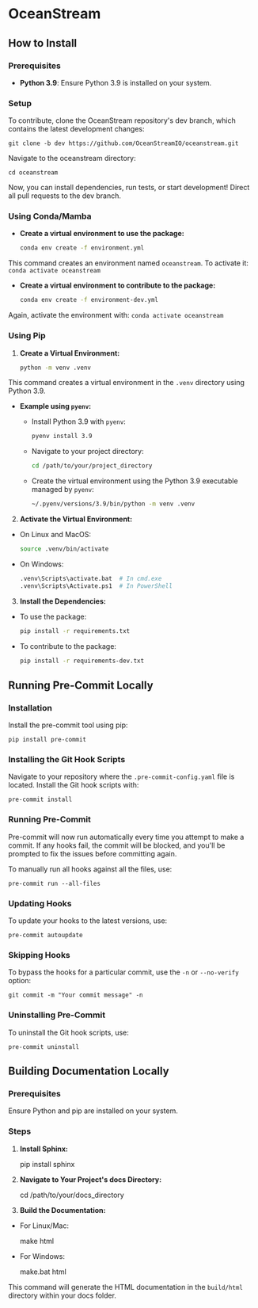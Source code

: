 # OceanStream

## How to Install

### Prerequisites

- **Python 3.9**: Ensure Python 3.9 is installed on your system.

### Setup

To contribute, clone the OceanStream repository's dev branch, which contains the latest development changes:

    git clone -b dev https://github.com/OceanStreamIO/oceanstream.git

Navigate to the oceanstream directory:

    cd oceanstream

Now, you can install dependencies, run tests, or start development! Direct all pull requests to the dev branch.

### Using Conda/Mamba

- **Create a virtual environment to use the package:**
    ```bash
    conda env create -f environment.yml
    ```
This command creates an environment named `oceanstream`. To activate it:
    ```
    conda activate oceanstream
    ```
- **Create a virtual environment to contribute to the package:**
    ```bash
    conda env create -f environment-dev.yml
    ```
Again, activate the environment with:
    ```
    conda activate oceanstream
    ```
### Using Pip

1. **Create a Virtual Environment:**
    ```bash
    python -m venv .venv
    ```
This command creates a virtual environment in the `.venv` directory using Python 3.9.

- **Example using `pyenv`:**

    - Install Python 3.9 with `pyenv`:
        ```bash
        pyenv install 3.9
        ```
    - Navigate to your project directory:
        ```bash
        cd /path/to/your/project_directory
        ```
    - Create the virtual environment using the Python 3.9 executable managed by `pyenv`:
        ```bash
        ~/.pyenv/versions/3.9/bin/python -m venv .venv
        ```
2. **Activate the Virtual Environment:**

- On Linux and MacOS:
    ```bash
    source .venv/bin/activate
    ```
- On Windows:
    ```bash
    .venv\Scripts\activate.bat  # In cmd.exe
    .venv\Scripts\Activate.ps1  # In PowerShell
    ```
3. **Install the Dependencies:**

- To use the package:
    ```bash
    pip install -r requirements.txt
    ```
- To contribute to the package:
    ```bash
    pip install -r requirements-dev.txt
    ```
## Running Pre-Commit Locally

### Installation

Install the pre-commit tool using pip:

    pip install pre-commit

### Installing the Git Hook Scripts

Navigate to your repository where the `.pre-commit-config.yaml` file is located. Install the Git hook scripts with:

    pre-commit install

### Running Pre-Commit

Pre-commit will now run automatically every time you attempt to make a commit. If any hooks fail, the commit will be blocked, and you'll be prompted to fix the issues before committing again.

To manually run all hooks against all the files, use:

    pre-commit run --all-files

### Updating Hooks

To update your hooks to the latest versions, use:

    pre-commit autoupdate

### Skipping Hooks

To bypass the hooks for a particular commit, use the `-n` or `--no-verify` option:

    git commit -m "Your commit message" -n

### Uninstalling Pre-Commit

To uninstall the Git hook scripts, use:

    pre-commit uninstall

## Building Documentation Locally

### Prerequisites

Ensure Python and pip are installed on your system.

### Steps

1. **Install Sphinx:**

    pip install sphinx

2. **Navigate to Your Project's docs Directory:**

    cd /path/to/your/docs_directory

3. **Build the Documentation:**

- For Linux/Mac:

    make html

- For Windows:

    make.bat html

This command will generate the HTML documentation in the `build/html` directory within your docs folder.
